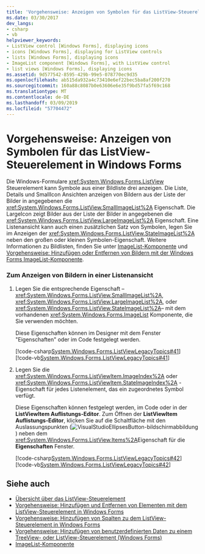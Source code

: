 ```yaml
---
title: 'Vorgehensweise: Anzeigen von Symbolen für das ListView-Steuerelement in Windows Forms'
ms.date: 03/30/2017
dev_langs:
- csharp
- vb
helpviewer_keywords:
- ListView control [Windows Forms], displaying icons
- icons [Windows Forms], displaying for ListView controls
- lists [Windows Forms], displaying icons
- ImageList component [Windows Forms], with ListView control
- list views [Windows Forms], displaying icons
ms.assetid: 9d577542-8595-429b-99e5-078770ec9d35
ms.openlocfilehash: ab515da932a4c73410e6ef22bec5ba8af200f270
ms.sourcegitcommit: 160a88c8087b0e63606e6e35f9bd57fa5f69c168
ms.translationtype: MT
ms.contentlocale: de-DE
ms.lasthandoff: 03/09/2019
ms.locfileid: "57704472"
---
```

# <a name="how-to-display-icons-for-the-windows-forms-listview-control"></a>Vorgehensweise: Anzeigen von Symbolen für das ListView-Steuerelement in Windows Forms
Die Windows-Formulare <xref:System.Windows.Forms.ListView> Steuerelement kann Symbole aus einer Bildliste drei anzeigen. Die Liste, Details und SmallIcon Ansichten anzeigen von Bildern aus der Liste der Bilder in angegebenen die <xref:System.Windows.Forms.ListView.SmallImageList%2A> Eigenschaft. Die LargeIcon zeigt Bilder aus der Liste der Bilder in angegebenen die <xref:System.Windows.Forms.ListView.LargeImageList%2A> Eigenschaft. Eine Listenansicht kann auch einen zusätzlichen Satz von Symbolen, legen Sie im Anzeigen der <xref:System.Windows.Forms.ListView.StateImageList%2A> neben den großen oder kleinen Symbolen-Eigenschaft. Weitere Informationen zu Bildlisten, finden Sie unter [ImageList-Komponente](imagelist-component-windows-forms.md) und [Vorgehensweise: Hinzufügen oder Entfernen von Bildern mit der Windows Forms ImageList-Komponente](how-to-add-or-remove-images-with-the-windows-forms-imagelist-component.md).  
  
### <a name="to-display-images-in-a-list-view"></a>Zum Anzeigen von Bildern in einer Listenansicht  
  
1.  Legen Sie die entsprechende Eigenschaft –<xref:System.Windows.Forms.ListView.SmallImageList%2A>, <xref:System.Windows.Forms.ListView.LargeImageList%2A>, oder <xref:System.Windows.Forms.ListView.StateImageList%2A>– mit dem vorhandenen <xref:System.Windows.Forms.ImageList> Komponente, die Sie verwenden möchten.  
  
     Diese Eigenschaften können im Designer mit dem Fenster "Eigenschaften" oder im Code festgelegt werden.  
  
     [!code-csharp[System.Windows.Forms.ListViewLegacyTopics#41](~/samples/snippets/csharp/VS_Snippets_Winforms/System.Windows.Forms.ListViewLegacyTopics/CS/Class1.cs#41)]
     [!code-vb[System.Windows.Forms.ListViewLegacyTopics#41](~/samples/snippets/visualbasic/VS_Snippets_Winforms/System.Windows.Forms.ListViewLegacyTopics/VB/Class1.vb#41)]  
  
2.  Legen Sie die <xref:System.Windows.Forms.ListViewItem.ImageIndex%2A> oder <xref:System.Windows.Forms.ListViewItem.StateImageIndex%2A> -Eigenschaft für jedes Listenelement, das ein zugeordnetes Symbol verfügt.  
  
     Diese Eigenschaften können festgelegt werden, im Code oder in der **ListViewItem Auflistungs-Editor**. Zum Öffnen der **ListViewItem Auflistungs-Editor**, klicken Sie auf die Schaltfläche mit den Auslassungspunkten (![VisualStudioEllipsesButton-bildschirmabbildung](../media/vbellipsesbutton.png "VbEllipsesButton")) neben dem <xref:System.Windows.Forms.ListView.Items%2A>Eigenschaft für die **Eigenschaften** Fenster.  
  
     [!code-csharp[System.Windows.Forms.ListViewLegacyTopics#42](~/samples/snippets/csharp/VS_Snippets_Winforms/System.Windows.Forms.ListViewLegacyTopics/CS/Class1.cs#42)]
     [!code-vb[System.Windows.Forms.ListViewLegacyTopics#42](~/samples/snippets/visualbasic/VS_Snippets_Winforms/System.Windows.Forms.ListViewLegacyTopics/VB/Class1.vb#42)]  
  
## <a name="see-also"></a>Siehe auch
- [Übersicht über das ListView-Steuerelement](listview-control-overview-windows-forms.md)
- [Vorgehensweise: Hinzufügen und Entfernen von Elementen mit dem ListView-Steuerelement in Windows Forms](how-to-add-and-remove-items-with-the-windows-forms-listview-control.md)
- [Vorgehensweise: Hinzufügen von Spalten zu dem ListView-Steuerelement in Windows Forms](how-to-add-columns-to-the-windows-forms-listview-control.md)
- [Vorgehensweise: Hinzufügen von benutzerdefinierten Daten zu einem TreeView- oder ListView-Steuerelement (Windows Forms)](add-custom-information-to-a-treeview-or-listview-control-wf.md)
- [ImageList-Komponente](imagelist-component-windows-forms.md)
